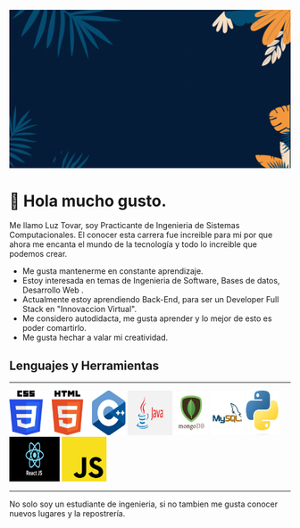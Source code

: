 ![Presentacion](./logos/Bienvenidos.gif)

# 👋 Hola mucho gusto.
Me llamo Luz Tovar, soy Practicante de Ingenieria de Sistemas Computacionales. El conocer esta carrera fue increible para mi por que ahora me encanta el mundo de la tecnología y todo lo increible que podemos crear.

* Me gusta mantenerme en constante aprendizaje.
* Estoy interesada en temas de Ingenieria de Software, Bases de datos, Desarrollo Web .
* Actualmente estoy aprendiendo Back-End, para ser un Developer Full Stack en "Innovaccion Virtual".
* Me considero autodidacta, me gusta aprender y lo mejor de esto es poder comartirlo.
* Me gusta hechar a valar mi creatividad.

## Lenguajes y Herramientas
-----
<div align="left">
            <img width="60px" height="80px" src="./logos/CSS3_logo.png">
            <img width="80px" height="80px" src="./logos/HTML5_log.png">
            <img width="60px" height="80px" src="./logos/ISO_C++_Logo.svg.png">
            <img width="80px" height="80px" src="./logos/java.png">
            <img width="60px" height="80px" src="./logos/mongodb.png">
            <img width="60px" height="80px" src="./logos/mysql-logo.jpg">
            <img width="60px" height="80px" src="./logos/python.png">
            <img width="90px" height="80px" src="./logos/react.png">
            <img width="80px" height="80px" src="./logos/Unofficial_JavaScript_logo_2.svg.png">
</div>

------
No solo soy un estudiante de ingenieria, si no tambien me gusta conocer nuevos lugares y la repostrería.

